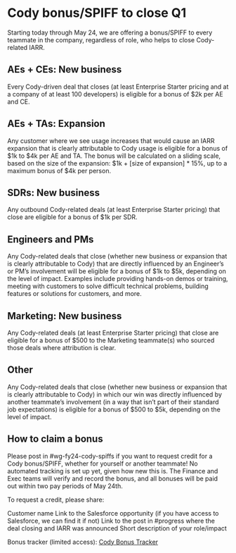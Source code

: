 # Cody bonus/SPIFF to close Q1

Starting today through May 24, we are offering a bonus/SPIFF to every teammate in the company, regardless of role, who helps to close Cody-related IARR.

## AEs + CEs: New business

Every Cody-driven deal that closes (at least Enterprise Starter pricing and at a company of at least 100 developers) is eligible for a bonus of $2k per AE and CE.

## AEs + TAs: Expansion

Any customer where we see usage increases that would cause an IARR expansion that is clearly attributable to Cody usage is eligible for a bonus of $1k to $4k per AE and TA. The bonus will be calculated on a sliding scale, based on the size of the expansion: $1k + [size of expansion] \* 15%, up to a maximum bonus of $4k per person.

## SDRs: New business

Any outbound Cody-related deals (at least Enterprise Starter pricing) that close are eligible for a bonus of $1k per SDR.

## Engineers and PMs

Any Cody-related deals that close (whether new business or expansion that is clearly attributable to Cody) that are directly influenced by an Engineer’s or PM’s involvement will be eligible for a bonus of $1k to $5k, depending on the level of impact. Examples include providing hands-on demos or training, meeting with customers to solve difficult technical problems, building features or solutions for customers, and more.

## Marketing: New business

Any Cody-related deals (at least Enterprise Starter pricing) that close are eligible for a bonus of $500 to the Marketing teammate(s) who sourced those deals where attribution is clear.

## Other

Any Cody-related deals that close (whether new business or expansion that is clearly attributable to Cody) in which our win was directly influenced by another teammate’s involvement (in a way that isn’t part of their standard job expectations) is eligible for a bonus of $500 to $5k, depending on the level of impact.

## How to claim a bonus

Please post in #wg-fy24-cody-spiffs if you want to request credit for a Cody bonus/SPIFF, whether for yourself or another teammate! No automated tracking is set up yet, given how new this is. The Finance and Exec teams will verify and record the bonus, and all bonuses will be paid out within two pay periods of May 24th.

To request a credit, please share:

Customer name
Link to the Salesforce opportunity (if you have access to Salesforce, we can find it if not)
Link to the post in #progress where the deal closing and IARR was announced
Short description of your role/impact

Bonus tracker (limited access): [Cody Bonus Tracker](https://docs.google.com/spreadsheets/d/1KqxbJdRQxw8k9zACjqGPuLZk3a0dyFqsq6At-9TBMFg/edit#gid=0)
